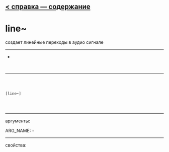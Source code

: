 [< справка — содержание](ceammc_lib.html)
---

# line~


создает линейные переходы в аудио сигнале

---

-
<br>


---


```



[line~]


            
```

---
аргументы:

ARG_NAME: -<br>

---
свойства:


